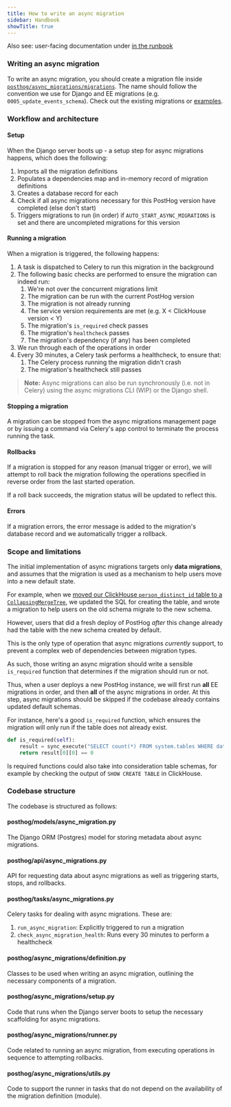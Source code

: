 ```yaml
---
title: How to write an async migration
sidebar: Handbook
showTitle: true
---
```


Also see: user-facing documentation under [in the runbook](/docs/runbook/async-migrations)

### Writing an async migration

To write an async migration, you should create a migration file inside [`posthog/async_migrations/migrations`](https://github.com/PostHog/posthog/tree/master/posthog/async_migrations/migrations). The name should follow the convention we use for Django and EE migrations (e.g. `0005_update_events_schema`). Check out the existing migrations or [examples](https://github.com/PostHog/posthog/tree/master/posthog/async_migrations/examples).

### Workflow and architecture

#### Setup

When the Django server boots up - a setup step for async migrations happens, which does the following:

1. Imports all the migration definitions
2. Populates a dependencies map and in-memory record of migration definitions
3. Creates a database record for each
4. Check if all async migrations necessary for this PostHog version have completed (else don't start)
5. Triggers migrations to run (in order) if `AUTO_START_ASYNC_MIGRATIONS` is set and there are uncompleted migrations for this version

#### Running a migration

When a migration is triggered, the following happens:

1. A task is dispatched to Celery to run this migration in the background
2. The following basic checks are performed to ensure the migration can indeed run:
    1. We're not over the concurrent migrations limit
    2. The migration can be run with the current PostHog version
    3. The migration is not already running
    4. The service version requirements are met (e.g. X < ClickHouse version < Y)
    5. The migration's `is_required` check passes
    6. The migration's `healthcheck` passes
    7. The migration's dependency (if any) has been completed
3. We run through each of the operations in order
4. Every 30 minutes, a Celery task performs a healthcheck, to ensure that:
    1. The Celery process running the migration didn't crash
    2. The migration's healthcheck still passes

> **Note:** Async migrations can also be run synchronously (i.e. not in Celery) using the async migrations CLI (WIP) or the Django shell.

#### Stopping a migration

A migration can be stopped from the async migrations management page or by issuing a command via Celery's app control to terminate the process running the task.

#### Rollbacks

If a migration is stopped for any reason (manual trigger or error), we will attempt to roll back the migration following the operations specified in reverse order from the last started operation.

If a roll back succeeds, the migration status will be updated to reflect this.

#### Errors

If a migration errors, the error message is added to the migration's database record and we automatically trigger a rollback.

### Scope and limitations

The initial implementation of async migrations targets only **data migrations**, and assumes that the migration is used as a mechanism to help users move into a new default state.

For example, when we [moved our ClickHouse `person_distinct_id` table to a `CollapsingMergeTree`](https://github.com/PostHog/posthog/pull/5563), we updated the SQL for creating the table, and wrote a migration to help users on the old schema migrate to the new schema.

However, users that did a fresh deploy of PostHog _after_ this change already had the table with the new schema created by default.

This is the only type of operation that async migrations _currently_ support, to prevent a complex web of dependencies between migration types.

As such, those writing an async migration should write a sensible `is_required` function that determines if the migration should run or not.

Thus, when a user deploys a new PostHog instance, we will first run **all** EE migrations in order, and then **all** of the async migrations in order. At this step, async migrations should be skipped if the codebase already contains updated default schemas.

For instance, here's a good `is_required` function, which ensures the migration will only run if the table does not already exist.

```python
def is_required(self):
    result = sync_execute("SELECT count(*) FROM system.tables WHERE database='posthog' AND name='table_x_new'")
    return result[0][0] == 0
```

Is required functions could also take into consideration table schemas, for example by checking the output of `SHOW CREATE TABLE` in ClickHouse.

### Codebase structure

The codebase is structured as follows:

#### posthog/models/async_migration.py

The Django ORM (Postgres) model for storing metadata about async migrations.

#### posthog/api/async_migrations.py

API for requesting data about async migrations as well as triggering starts, stops, and rollbacks.

#### posthog/tasks/async_migrations.py

Celery tasks for dealing with async migrations. These are:

1. `run_async_migration`: Explicitly triggered to run a migration
2. `check_async_migration_health`: Runs every 30 minutes to perform a healthcheck

#### posthog/async_migrations/definition.py

Classes to be used when writing an async migration, outlining the necessary components of a migration.

#### posthog/async_migrations/setup.py

Code that runs when the Django server boots to setup the necessary scaffolding for async migrations.

#### posthog/async_migrations/runner.py

Code related to running an async migration, from executing operations in sequence to attempting rollbacks.

#### posthog/async_migrations/utils.py

Code to support the runner in tasks that do not depend on the availability of the migration definition (module).
